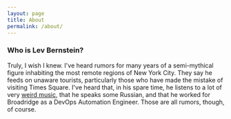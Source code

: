 ```yaml
---
layout: page
title: About
permalink: /about/
---
```



### Who is Lev Bernstein?

Truly, I wish I knew. I've heard rumors for many years of a semi-mythical
figure inhabiting the most remote regions of New York City. They say he feeds
on unaware tourists, particularly those who have made the mistake of visiting
Times Square. I've heard that, in his spare time, he listens to a lot of very
[weird music](https://open.spotify.com/playlist/2JSGLsBJ6kVbGY1B7LP4Zi?si=2754033a94464650),
that he speaks some Russian, and that he worked for Broadridge as a DevOps Automation Engineer.
Those are all rumors, though, of course.
